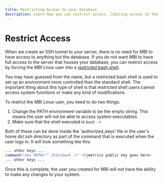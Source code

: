 ```yaml
---
title: Restricting Access to your Database
description: Learn how you can restrict access, limiting access to the server that houses your database.
---
```

# Restrict Access

When we create an SSH tunnel to your server, there is no need for MBI to have access to anything but the database. If you do not want MBI to have full access to the server that houses your database, you can restrict access by forcing the MBI Linux user into a [restricted bash shell](https://www.gnu.org/software/bash/manual/html_node/The-Restricted-Shell.html).

You may have guessed from the name, but a restricted bash shell is used to set up an environment more controlled than the standard shell. The important thing about this type of shell is that restricted shell users cannot access system functions or make any kind of modifications.

To restrict the MBI Linux user, you need to do two things:

1. Change the PATH environment variable to be the empty string. This means the user will not be able to access system executables.
1. Make sure that the shell executed is `bash -r`

Both of these can be done inside the 'authorized_keys' file in the user's home dir/.ssh directory as part of the command that is executed when the user logs in. It will look something like this:

```bash
... other keys ...
command="env PATH="" /bin/bash -r" <rjmetrics public key goes here>
... other keys ...
```

Once this is complete, the user you created for MBI will not have the ability to make any changes to your system.
